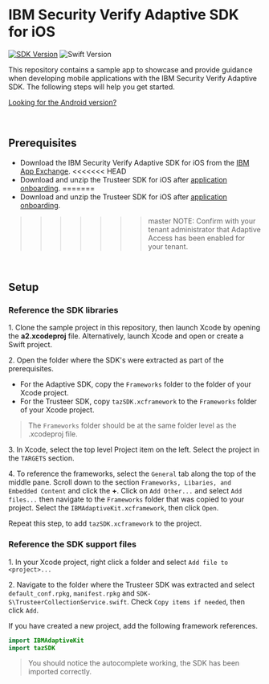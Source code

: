 # IBM Security Verify Adaptive SDK for iOS

[![SDK Version](https://img.shields.io/badge/version-1.0.0-lightgray.svg)](https://ibm.biz/ibmsecuritymobileaccesssdk)
![Swift Version](https://img.shields.io/badge/swift-5.1-orange.svg)

This repository contains a sample app to showcase and provide guidance when developing mobile applications with the IBM Security Verify Adaptive SDK. The following steps will help you get started.

[Looking for the Android version?](../android)

<br/>

## Prerequisites

- Download the IBM Security Verify Adaptive SDK for iOS from the [IBM App Exchange](https://exchange.xforce.ibmcloud.com/hub/IdentityandAccess).
<<<<<<< HEAD
- Download and unzip the Trusteer SDK for iOS after [application onboarding](https://docs.verify.ibm.com/verify/docs/on-boarding-a-native-application).
=======
- Download and unzip the Trusteer SDK for iOS after [application onboarding](https://pages.github.ibm.com/ibm-security/iam-docs/adaptive/native-applications/onboarding-a-native-app/onboarding-native-apps-using-adaptive-access).
>>>>>>> master
> NOTE: Confirm with your tenant administrator that Adaptive Access has been enabled for your tenant.
<br/>


## Setup

### Reference the SDK libraries

1\. Clone the sample project in this repository, then launch Xcode by opening the **a2.xcodeproj** file.  Alternatively, launch Xcode and open or create a Swift project.

2\. Open the folder where the SDK's were extracted as part of the prerequisites.
- For the Adaptive SDK, copy the `Frameworks` folder to the folder of your Xcode project.
- For the Trusteer SDK, copy `tazSDK.xcframework` to the `Frameworks` folder of your Xcode project.  

>The `Frameworks` folder should be at the same folder level as the .xcodeproj file.
>

3\. In Xcode, select the top level Project item on the left.  Select the project in the `TARGETS` section.

4\. To reference the frameworks, select the `General` tab along the top of the middle pane.  Scroll down to the section `Frameworks, Libaries, and Embedded Content` and click the **+**.   Click on `Add Other...` and select `Add files...` then navigate to the `Frameworks` folder that was copied to your project. Select the `IBMAdaptiveKit.xcframework`, then click `Open`.

Repeat this step, to add `tazSDK.xcframework` to the project.

### Reference the SDK support files

1\. In your Xcode project, right click a folder and select `Add file to <project>...`

2\. Navigate to the folder where the Trusteer SDK was extracted and select  `default_conf.rpkg`, `manifest.rpkg` and `SDK-S\TrusteerCollectionService.swift`.  Check `Copy items if needed`, then click `Add`.

If you have created a new project, add the following framework references.

```swift
import IBMAdaptiveKit
import tazSDK
```

>You should notice the autocomplete working, the SDK has been imported correctly.
